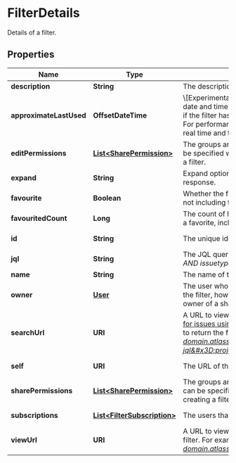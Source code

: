 

# FilterDetails

Details of a filter.

## Properties

| Name | Type | Description | Notes |
|------------ | ------------- | ------------- | -------------|
|**description** | **String** | The description of the filter. |  [optional] |
|**approximateLastUsed** | **OffsetDateTime** | \\[Experimental\\] Approximate last used time. Returns the date and time when the filter was last used. Returns &#x60;null&#x60; if the filter hasn&#39;t been used after tracking was enabled. For performance reasons, timestamps aren&#39;t updated in real time and therefore may not be exactly accurate. |  [optional] [readonly] |
|**editPermissions** | [**List&lt;SharePermission&gt;**](SharePermission.md) | The groups and projects that can edit the filter. This can be specified when updating a filter, but not when creating a filter. |  [optional] |
|**expand** | **String** | Expand options that include additional filter details in the response. |  [optional] [readonly] |
|**favourite** | **Boolean** | Whether the filter is selected as a favorite by any users, not including the filter owner. |  [optional] [readonly] |
|**favouritedCount** | **Long** | The count of how many users have selected this filter as a favorite, including the filter owner. |  [optional] [readonly] |
|**id** | **String** | The unique identifier for the filter. |  [optional] [readonly] |
|**jql** | **String** | The JQL query for the filter. For example, *project &#x3D; SSP AND issuetype &#x3D; Bug*. |  [optional] [readonly] |
|**name** | **String** | The name of the filter. |  |
|**owner** | [**User**](User.md) | The user who owns the filter. Defaults to the creator of the filter, however, Jira administrators can change the owner of a shared filter in the admin settings. |  [optional] |
|**searchUrl** | **URI** | A URL to view the filter results in Jira, using the [Search for issues using JQL](https://dac-static.atlassian.com) operation with the filter&#39;s JQL string to return the filter results. For example, *https://your-domain.atlassian.net/rest/api/3/search?jql&#x3D;project+%3D+SSP+AND+issuetype+%3D+Bug*. |  [optional] [readonly] |
|**self** | **URI** | The URL of the filter. |  [optional] [readonly] |
|**sharePermissions** | [**List&lt;SharePermission&gt;**](SharePermission.md) | The groups and projects that the filter is shared with. This can be specified when updating a filter, but not when creating a filter. |  [optional] |
|**subscriptions** | [**List&lt;FilterSubscription&gt;**](FilterSubscription.md) | The users that are subscribed to the filter. |  [optional] [readonly] |
|**viewUrl** | **URI** | A URL to view the filter results in Jira, using the ID of the filter. For example, *https://your-domain.atlassian.net/issues/?filter&#x3D;10100*. |  [optional] [readonly] |



